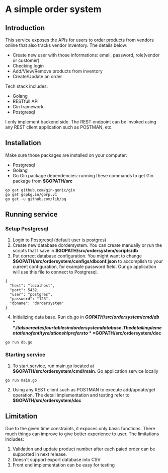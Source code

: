 # A simple order system 
## Introduction
This service exposes the APIs for users to order products from vendors online that also tracks vendor inventory. The details below:
- Create new user with those informations: email, password, role(vendor or customer)
- Checking login
- Add/View/Remove products from inventory
- Create/Update an order

Tech stack includes:
- Golang
- RESTfull API
- Gin framework
- Postgresql

I only implement backend side. The REST endpoint can be invoked using any REST client application such as POSTMAN, etc.
## Installation
Make sure those packages are installed on your computer:
- Postgresql
- Golang
- Go Gin package dependencies: running these commands to get Gin package from **$GOPATH/src** 
```
go get github.com/gin-gonic/gin 
go get gopkg.in/gorp.v1 
go get -u github.com/lib/pq
```
## Running service
### Setup Postgresql
1. Login to Postgresql (default user is postgres)
2. Create new database dordersystem. You can create manually or run the scripts that I save in **$GOPATH/src/ordersystem/scripts/db**
3. Put correct database configuration. You might want to change **$GOPATH/src/ordersystem/configs/dbconf.json** to accomplish to your current configuration, for example password field. Our go application will use this file to connect to Postgresql.
```
{
  "host": "localhost",
  "port": 5432,
  "user": "postgres",
  "password": "123",
  "dbname": "dordersystem"
}
```
4. Initializing data base. Run db.go in **$GOPATH/src/ordersystem/cmd/db**. It also creates four tables in dordersystem database. The detail implementation of entity relationship refers to **$GOPATH/src/ordersystem/doc**
```
go run db.go
```
### Starting service
1. To start service, run main.go located at **$GOPATH/src/ordersystem/cmd/main**. Go application service locally
```
go run main.go
```
2. Using any REST client such as POSTMAN to execute add/update/get operation. The detail implementation and testing refer to **$GOPATH/src/ordersystem/doc**
## Limitation
Due to the given time constraints, it exposes only basic functions. There much things can improve to give better experience to user.
The limitations includes:
1. Validation and update product number after each paied order can be supported in next release.
2. Doesn't support export database into CSV
3. Front end implementation can be easy for testing
